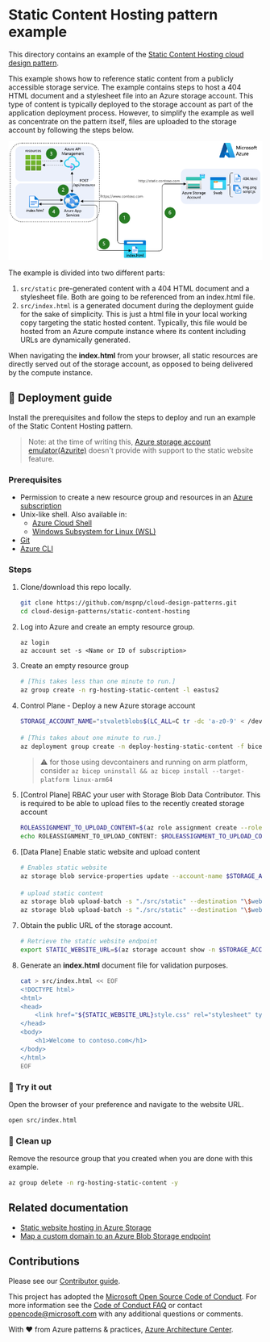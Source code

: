 # Static Content Hosting pattern example

This directory contains an example of the [Static Content Hosting cloud design pattern](https://learn.microsoft.com/azure/architecture/patterns/static-content-hosting).

This example shows how to reference static content from a publicly accessible storage service. The example contains steps to host a 404 HTML document and a stylesheet file into an Azure storage account. This type of content is typically deployed to the storage account as part of the application deployment process. However, to simplify the example as well as concentrate on the pattern itself, files are uploaded to the storage account by following the steps below.

![A diagram showing a client navigating to contoso.com home page hosted in an Azure App Service instance and getting as result the index.html file with dynamically generated links targeting files at static.contoso.com which is a componion Azure Storage account with static websites support enabled.](static-content-hosting-pattern.png)

The example is divided into two different parts:

1. `src/static` pre-generated content with a 404 HTML document and a stylesheet file. Both are going to be referenced from an index.html file.
1. `src/index.html` is a generated document during the deployment guide for the sake of simplicity. This is just a html file in your local working copy targeting the static hosted content. Typically, this file would be hosted from an Azure compute instance where its content including URLs are dynamically generated.

When navigating the **index.html** from your browser, all static resources are directly served out of the storage account, as opposed to being delivered by the compute instance.

## :rocket: Deployment guide

Install the prerequisites and follow the steps to deploy and run an example of the Static Content Hosting pattern.

> Note: at the time of writing this, [Azure storage account emulator(Azurite)](https://github.com/Azure/Azurite) doesn't provide with support to the static website feature.

### Prerequisites

- Permission to create a new resource group and resources in an [Azure subscription](https://azure.com/free)
- Unix-like shell. Also available in:
  - [Azure Cloud Shell](https://shell.azure.com/)
  - [Windows Subsystem for Linux (WSL)](https://learn.microsoft.com/windows/wsl/install)
- [Git](https://git-scm.com/downloads)
- [Azure CLI](https://learn.microsoft.com/cli/azure/install-azure-cli)

### Steps

1. Clone/download this repo locally.

   ```bash
   git clone https://github.com/mspnp/cloud-design-patterns.git
   cd cloud-design-patterns/static-content-hosting
   ```

1. Log into Azure and create an empty resource group.

   ```azurecli
   az login
   az account set -s <Name or ID of subscription>
   ```

1. Create an empty resource group

   ```bash
   # [This takes less than one minute to run.]
   az group create -n rg-hosting-static-content -l eastus2
   ```

1. Control Plane - Deploy a new Azure storage account

   ```bash
   STORAGE_ACCOUNT_NAME="stvaletblobs$(LC_ALL=C tr -dc 'a-z0-9' < /dev/urandom | fold -w 7 | head -n 1)"

   # [This takes about one minute to run.]
   az deployment group create -n deploy-hosting-static-content -f bicep/main.bicep -g rg-hosting-static-content -p storageAccountName=$STORAGE_ACCOUNT_NAME
   ```

   > :warning: for those using devcontainers and running on arm platform, consider `az bicep uninstall && az bicep install --target-platform linux-arm64`

1. [Control Plane] RBAC your user with Storage Blob Data Contributor. This is required to be able to upload files to the recently created storage account

   ```bash
   ROLEASSIGNMENT_TO_UPLOAD_CONTENT=$(az role assignment create --role ba92f5b4-2d11-453d-a403-e96b0029c9fe --assignee-principal-type user --assignee-object-id $(az ad signed-in-user show --query 'id' -o tsv) --scope $(az storage account show -g rg-hosting-static-content -n $STORAGE_ACCOUNT_NAME --query 'id' -o tsv) --query 'id' -o tsv)
   echo ROLEASSIGNMENT_TO_UPLOAD_CONTENT: $ROLEASSIGNMENT_TO_UPLOAD_CONTENT
   ```

1. [Data Plane] Enable static website and upload content

   ```bash
   # Enables static website
   az storage blob service-properties update --account-name $STORAGE_ACCOUNT_NAME --static-website --404-document 404.html --index-document index.html --auth-mode login

   # upload static content
   az storage blob upload-batch -s "./src/static" --destination "\$web" --account-name $STORAGE_ACCOUNT_NAME --pattern "*.html" --content-type "text/html" --content-cache max-age=3600 --auth-mode login
   az storage blob upload-batch -s "./src/static" --destination "\$web" --account-name $STORAGE_ACCOUNT_NAME --pattern "*.css" --content-type "text/css" --content-cache max-age=3600 --auth-mode login
   ```

1. Obtain the public URL of the storage account.

   ```bash
   # Retrieve the static website endpoint
   export STATIC_WEBSITE_URL=$(az storage account show -n $STORAGE_ACCOUNT_NAME -g rg-hosting-static-content  --query primaryEndpoints.web --output tsv)
   ```

1. Generate an **index.html** document file for validation purposes.

   ```bash
   cat > src/index.html << EOF
   <!DOCTYPE html>
   <html>
   <head>
       <link href="${STATIC_WEBSITE_URL}style.css" rel="stylesheet" type="text/css" data-preload="true"/>
   </head>
   <body>
       <h1>Welcome to contoso.com</h1>
   </body>
   </html>
   EOF
   ```

### :checkered_flag: Try it out

Open the browser of your preference and navigate to the website URL.

```bash
open src/index.html
```

### :broom: Clean up

Remove the resource group that you created when you are done with this example.

```bash
az group delete -n rg-hosting-static-content -y
```

## Related documentation

- [Static website hosting in Azure Storage](https://learn.microsoft.com/azure/storage/blobs/storage-blob-static-website)
- [Map a custom domain to an Azure Blob Storage endpoint](https://learn.microsoft.com/azure/storage/blobs/storage-custom-domain-name)

## Contributions

Please see our [Contributor guide](../CONTRIBUTING.md).

This project has adopted the [Microsoft Open Source Code of Conduct](https://opensource.microsoft.com/codeofconduct/). For more information see the [Code of Conduct FAQ](https://opensource.microsoft.com/codeofconduct/faq/) or contact <opencode@microsoft.com> with any additional questions or comments.

With :heart: from Azure patterns & practices, [Azure Architecture Center](https://azure.com/architecture).


